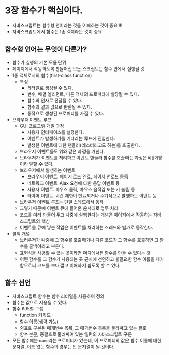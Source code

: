 # 3장 함수가 핵심이다.

- 자바스크립트는 함수형 언어라는 것을 이해하는 것이 중요!!!!
- 자바스크립트에서 함수는 1종 객체라는 것이 중요

## 함수형 언어는 무엇이 다른가?

- 함수가 실행의 기본 모듈 단위
- 페이지에서 작동하도록 만들어진 모든 스크립트는 함수 안에서 실행될 것
- 1종 객체로서의 함수(first-class function)
  - 특징
    - 리터럴로 생성될 수 있다.
    - 변수, 배열 엘리먼트, 다른 객체의 프로퍼티에 할당될 수 있다.
    - 함수의 인자로 전달될 수 있다.
    - 함수의 결과 값으로 반환될 수 있다.
    - 동적으로 생성된 프로퍼티를 가질 수 있다.
- 브라우저 이벤트 루프
  - GUI 프로그램 개발 과정
    - 사용자 인터페이스를 설정한다.
    - 이벤트가 발생하기를 기다리는 루프에 진입한다.
    - 발생한 이벤트에 대한 핸들러(리스터라고도 하는)를 호출한다.
  - 브라우저 이벤트들도 위와 같은 과정을 거친다.
  - 브라우저가 이벤트를 처리하고 이벤트 핸들러 함수를 호출하는 과정은 `비동기`방이라 말할 수 있다.
  - 브라우저에서 발생하는 이벤트
    - 브라우저 이벤트. 페이지 로드 완료, 페이지 언로드 등등
    - 네트워크 이벤트. Ajax 요청에 대한 응답 이벤트 등
    - 사용자 이벤트. 마우스 클릭, 마우스 움직임 또는 키 눌림 등
    - 타이머 이벤트. 시간 제한이 만료되거나 주기적으로 발생하는 이벤트 등
  - 브라우저 이벤트 루프는 단일 스레드에서 동작
  - 그렇기 때문에 이벤트 큐에 들어온 순서대로 업무 처리
  - 코드를 미리 만들어 두고 나중에 실행한다는 개념은 페이지에서 작동하는 자바스크립트의 핵심
  - 이벤트를 큐에 넣는 작업은 이벤트를 처리하는 스레드와 별개로 동작한다.
- 콜백 개념
  - 브러우저가 나중에 그 함수를 호출하거나 다른 코드가 그 함수를 호출하면 그 함수를 콜백이라고 부른다.
  - 표현식을 사용할 수 있는 곳이라면 어디에서든 함수를 만들 수 있다는 것
  - 어떤 함수를 그 함수가 사용되는 곳 근처에 선언하고 불필요한 함수 이름을 제거함으로써 코드를 보다 짧고 이해하기 쉽도록 할 수 있다.

## 함수 선언

- 자바스크립트 함수는 함수 리터럴을 사용하여 정의
- 함수는 값으로 사용될 수 있다.
- 함수 리터럴 구성
  - function 키워드
  - 함수 이름(생략 가능)
  - 쉼표로 구본된 매개변수 목록, 그 매개변수 목록을 둘러싸고 있는 괄호
  - 함수 본문, 중괄호로 둘러싸여 있는 일련의 자바스크립트 구문
- 모든 함수에는 `name`라는 프로퍼티가 있는데, 이 프로퍼티의 값은 함수 이름에 대한 문자열, 이름 없는 함수의 경우는 빈 문자열이 될 것이다.